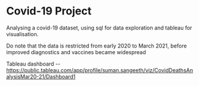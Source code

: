 # Covid-19 Project

Analysing a covid-19 dataset, using sql for data exploration and tableau for visualisation. 

Do note that the data is restricted from early 2020 to March 2021, before improved diagnostics and vaccines became widespread

Tableau dashboard -- https://public.tableau.com/app/profile/suman.sangeeth/viz/CovidDeathsAnalysisMar20-21/Dashboard1 
